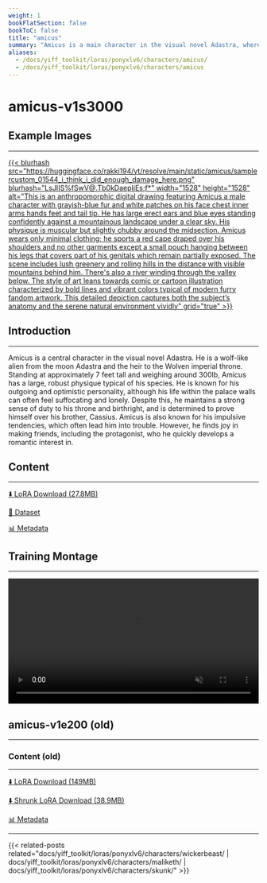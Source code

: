 ```yaml
---
weight: 1
bookFlatSection: false
bookToC: false
title: "amicus"
summary: "Amicus is a main character in the visual novel Adastra, where he is portrayed as an outgoing and optimistic wolf, the love interest of the protagonist, and the heir to the Wolven imperial throne."
aliases:
  - /docs/yiff_toolkit/loras/ponyxlv6/characters/amicus/
  - /docs/yiff_toolkit/loras/ponyxlv6/characters/amicus
---
```


<!--markdownlint-disable MD025 MD033 -->

# amicus-v1s3000

## Example Images

---

<a href="https://huggingface.co/rakki194/yt/resolve/main/static/amicus/samplercustom_01544_i_think_i_did_enough_damage_here.png">
    {{< blurhash
    src="https://huggingface.co/rakki194/yt/resolve/main/static/amicus/samplercustom_01544_i_think_i_did_enough_damage_here.png"
    blurhash="LsJIIS%fSwV@.Tb0kDaepIjEs;f*"
    width="1528"
    height="1528"
    alt="This is an anthropomorphic digital drawing featuring Amicus a male character with grayish-blue fur and white patches on his face chest inner arms hands feet and tail tip. He has large erect ears and blue eyes standing confidently against a mountainous landscape under a clear sky. His physique is muscular but slightly chubby around the midsection. Amicus wears only minimal clothing; he sports a red cape draped over his shoulders and no other garments except a small pouch hanging between his legs that covers part of his genitals which remain partially exposed. The scene includes lush greenery and rolling hills in the distance with visible mountains behind him. There's also a river winding through the valley below. The style of art leans towards comic or cartoon illustration characterized by bold lines and vibrant colors typical of modern furry fandom artwork. This detailed depiction captures both the subject’s anatomy and the serene natural environment vividly"
    grid="true"
    >}}
</a>

## Introduction

---

Amicus is a central character in the visual novel Adastra. He is a wolf-like alien from the moon Adastra and the heir to the Wolven imperial throne. Standing at approximately 7 feet tall and weighing around 300lb, Amicus has a large, robust physique typical of his species. He is known for his outgoing and optimistic personality, although his life within the palace walls can often feel suffocating and lonely. Despite this, he maintains a strong sense of duty to his throne and birthright, and is determined to prove himself over his brother, Cassius. Amicus is also known for his impulsive tendencies, which often lead him into trouble. However, he finds joy in making friends, including the protagonist, who he quickly develops a romantic interest in.

## Content

---

[⬇️ LoRA Download (27.8MB)](https://huggingface.co/rakki194/yt/resolve/main/amicus-v1s3000.safetensors)

[📐 Dataset](https://huggingface.co/datasets/k4d3/amicus)

[📊 Metadata](https://huggingface.co/rakki194/yt/resolve/main/amicus-v1s3000.json)

## Training Montage

---

<div style="text-align: center;">
    <video style="width: 100%;" autoplay loop muted playsinline>
        <source src="https://huggingface.co/rakki194/yt/resolve/main/static/amicus/sample_sample00.mp4" type="video/mp4">
        Your browser does not support the video tag.
    </video>
</div>

## amicus-v1e200 (old)

---

### Content (old)

---

[⬇️ LoRA Download (149MB)](https://huggingface.co/rakki194/yt/resolve/main/ponyxl_loras/amicus-v1e200.safetensors?download=true)

[⬇️ Shrunk LoRA Download (38.9MB)](https://huggingface.co/rakki194/yt/resolve/main/ponyxl_loras_shrunk_2/amicus-v1e200_frockpt1_th-3.55.safetensors?download=true)

[📊 Metadata](https://huggingface.co/k4d3/yiff_toolkit/raw/main/ponyxl_loras/amicus-v1e200.json)

---

<!--
HUGO_SEARCH_EXCLUDE_START
-->
{{< related-posts related="docs/yiff_toolkit/loras/ponyxlv6/characters/wickerbeast/ | docs/yiff_toolkit/loras/ponyxlv6/characters/maliketh/ | docs/yiff_toolkit/loras/ponyxlv6/characters/skunk/" >}}
<!--
HUGO_SEARCH_EXCLUDE_END
-->
